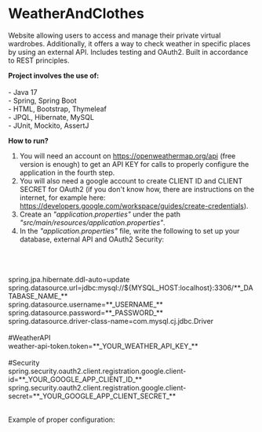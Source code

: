 # WeatherAndClothes

Website allowing users to access and manage their
private virtual wardrobes. Additionally, it offers a way
to check weather in specific places by using an
external API. Includes testing and OAuth2.
Built in accordance to REST principles.

<b> Project involves the use of: </b><br>
<br>- Java 17
<br>- Spring, Spring Boot
<br>- HTML, Bootstrap, Thymeleaf
<br>- JPQL, Hibernate, MySQL
<br>- JUnit, Mockito, AssertJ


<b>How to run?</b> <br>
1. You will need an account on https://openweathermap.org/api (free version is enough) to get an API KEY for calls to properly configure the application in the fourth step.
2. You will also need a google account to create CLIENT ID and CLIENT SECRET for OAuth2 (if you don't know how, there are instructions on the internet, for example here: https://developers.google.com/workspace/guides/create-credentials).
3. Create an _"application.properties"_ under the path <i>"src/main/resources/application.properties"</i>.
4. In the _"application.properties"_ file, write the following to set up your database, external API and OAuth2 Security:
<br>
<br>
<br>spring.jpa.hibernate.ddl-auto=update
<br>spring.datasource.url=jdbc:mysql://${MYSQL_HOST:localhost}:3306/**_DATABASE_NAME_**
<br>spring.datasource.username=**_USERNAME_** 
<br>spring.datasource.password=**_PASSWORD_** 
<br>spring.datasource.driver-class-name=com.mysql.cj.jdbc.Driver 
<br>
<br>#WeatherAPI
<br>weather-api-token.token=**_YOUR_WEATHER_API_KEY_**
<br>
<br>#Security
<br>spring.security.oauth2.client.registration.google.client-id=**_YOUR_GOOGLE_APP_CLIENT_ID_**
<br>spring.security.oauth2.client.registration.google.client-secret=**_YOUR_GOOGLE_APP_CLIENT_SECRET_**

<br>Example of proper configuration:





